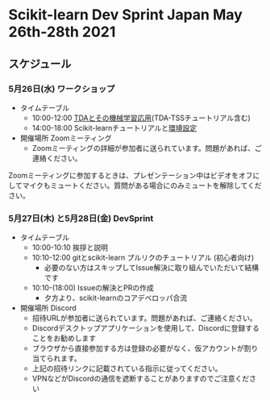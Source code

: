 # Scikit-learn Dev Sprint Japan May 26th-28th 2021

## スケジュール

### 5月26日(水) ワークショップ

- タイムテーブル
  - 10:00-12:00 [TDAとその機械学習応用](tutorial/)(TDA-TSSチュートリアル含む)
  - 14:00-18:00 Scikit-learnチュートリアルと[環境設定](dev-setup/)
- 開催場所 Zoomミーティング
  - Zoomミーティングの詳細が参加者に送られています。問題があれば、ご連絡ください。

Zoomミーティングに参加するときは、プレゼンテーション中はビデオをオフにしてマイクもミュートください。質問がある場合にのみミュートを解除してください。

### 5月27日(木) と5月28日(金) DevSprint　

- タイムテーブル
  - 10:00-10:10 挨拶と説明
  - 10:10-12:00 gitとscikit-learn プルリクのチュートリアル (初心者向け)
    - 必要のない方はスキップしてIssue解決に取り組んでいただいて結構です
  - 10:10-(18:00) Issueの解決とPRの作成
    - 夕方より、scikit-learnのコアデベロッパ合流
- 開催場所 Discord
  - 招待URLが参加者に送られています。問題があれば、ご連絡ください。
  - Discordデスクトップアプリケーションを使用して、Discordに登録することをお勧めします
  - ブラウザから直接参加する方は登録の必要がなく、仮アカウントが割り当てられます。
  - 上記の招待リンクに記載されている指示に従ってください。 
  - VPNなどがDiscordの通信を遮断することがありますのでご注意ください


